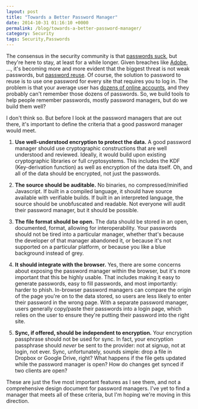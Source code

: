```yaml
---
layout: post
title: "Towards a Better Password Manager"
date: 2014-10-31 01:16:10 +0000
permalink: /blog/towards-a-better-password-manager/
category: Security
tags: Security,Passwords
---
```

The consensus in the security community is that [passwords suck](http://www.wired.com/2014/08/passwords_microsoft/), but they're here to stay, at least for a while longer.  Given breaches like [Adobe](http://krebsonsecurity.com/2013/10/adobe-breach-impacted-at-least-38-million-users/), ..., it's becoming more and more evident that the biggest threat is not weak passwords, but [password reuse](https://xkcd.com/792/).  Of course, the solution to password to reuse is to use one password for every site that requires you to log in.  The problem is that your average user has [dozens of online accounts](http://www.dailymail.co.uk/sciencetech/article-2174274/No-wonder-hackers-easy-Most-26-different-online-accounts--passwords.html), and they probably can't remember those dozens of passwords.  So, we build tools to help people remember passwords, mostly password managers, but do we build them well?

I don't think so.  But before I look at the password managers that are out there, it's important to define the criteria that a good password manager would meet.

1. **Use well-understood encryption to protect the data.** A good password manager should use cryptographic constructions that are well understood and reviewed.  Ideally, it would build upon existing cryptographic libraries or full cryptosystems.  This includes the KDF (Key-derivation function) as well as encryption of the data itself.  Oh, and all of the data should be encrypted, not just the passwords.

1. **The source should be auditable.**  No binaries, no compressed/minified Javascript.  If built in a compiled language, it should have source available with verifiable builds.  If built in an interpreted language, the source should be unobfuscated and readable.  Not everyone will audit their password manager, but it should be possible.

1. **The file format should be open.** The data should be stored in an open, documented, format, allowing for interoperability.  Your passwords should not be tired into a particular manager, whether that's because the developer of that manager abandoned it, or because it's not supported on a particular platform, or because you like a blue background instead of grey.

1. **It should integrate with the browser.**  Yes, there are some concerns about exposing the password manager within the browser, but it's more important that this be highly usable.  That includes making it easy to generate passwords, easy to fill passwords, and most importantly: harder to phish.  In-browser password managers can compare the origin of the page you're on to the data stored, so users are less likely to enter their password in the wrong page.  With a separate password manager, users generally copy/paste their passwords into a login page, which relies on the user to ensure they're putting their password into the right site.

1. **Sync, if offered, should be independent to encryption.**  Your encryption passphrase should not be used for sync.  In fact, your encryption passphrase should *never* be sent to the provider: not at signup, not at login, not ever.  Sync, unfortunately, sounds simple: drop a file in Dropbox or Google Drive, right?  What happens if the file gets updated while the password manager is open?  How do changes get synced if two clients are open?

These are just the five most important features as I see them, and not a comprehensive design document for password managers.  I've yet to find a manager that meets all of these criteria, but I'm hoping we're moving in this direction.

